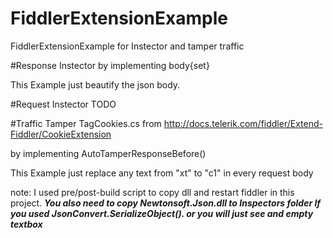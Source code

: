 # FiddlerExtensionExample
FiddlerExtensionExample for Instector and tamper traffic


#Response Instector
by implementing body{set}

This Example just beautify the json body. 


#Request Instector
TODO

#Traffic Tamper
TagCookies.cs from http://docs.telerik.com/fiddler/Extend-Fiddler/CookieExtension

by implementing AutoTamperResponseBefore()

This Example just replace any text from "xt" to "c1" in every request body



note:
I used pre/post-build script to copy dll and restart fiddler in this project.
***You also need to copy Newtonsoft.Json.dll to Inspectors folder If you used JsonConvert.SerializeObject(). or you will just see and empty textbox***

